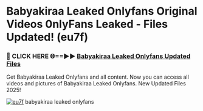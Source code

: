 # Babyakiraa Leaked Onlyfans Original Videos 0nlyFans Leaked - Files Updated! (eu7f)

<h3>🔴 CLICK HERE 🌐==►► <a href="https://tinyurl.com/ms9xzufz" rel="nofollow">Babyakiraa Leaked Onlyfans Updated Files</a></h3>

Get Babyakiraa Leaked Onlyfans and all content. Now you can access all videos and pictures of Babyakiraa Leaked Onlyfans. New Updated Files 2025!

[![eu7f](https://i.imgur.com/PQ7UWWw.gif)](https://tinyurl.com/ms9xzufz)
babyakiraa leaked onlyfans